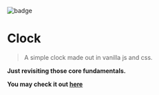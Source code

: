 ![badge](https://img.shields.io/badge/JavaScript30-2-red.svg)

# Clock

> A simple clock made out in vanilla js and css.

**Just revisiting those core fundamentals.**

****You may check it out [here](https://jamesgeorge007.github.io/Clock/)****
